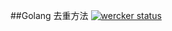##Golang 去重方法
[![wercker
status](https://app.wercker.com/status/24fa9b2e141b2c35edc2b31f056b96d7/m
"wercker
status")](https://app.wercker.com/project/bykey/24fa9b2e141b2c35edc2b31f056b96d7)

